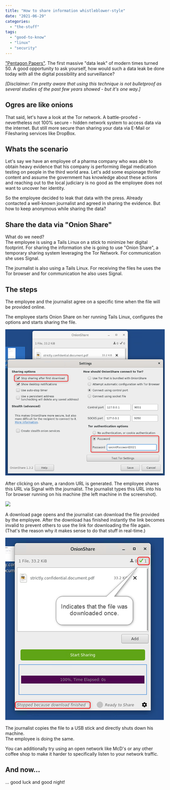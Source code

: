 ```yaml
---
title: "How to share information whistleblower-style"
date: "2021-06-29"
categories: 
  - "the-stuff"
tags: 
  - "good-to-know"
  - "linux"
  - "security"
---
```


["Pentagon Papers"](https://www.nytimes.com/interactive/2021/06/09/us/pentagon-papers-oral-history.html). The first massive "data leak" of modern times turned 50. A good opportunity to ask yourself, how would such a data leak be done today with all the digital possibility and surveillance?

_\[Disclaimer: I'm pretty aware that using this technique is not bulletproof as several studies of the past few years showed - but it's one way.\]_

## Ogres are like onions

That said, let's have a look at the Tor network. A battle-proofed - nevertheless not 100% secure - hidden network system to access data via the internet. But still more secure than sharing your data via E-Mail or Filesharing services like DropBox.

## Whats the scenario

Let's say we have an employee of a pharma company who was able to obtain heavy evidence that his company is performing illegal medication testing on people in the third world area. Let's add some espionage thriller content and assume the government has knowledge about these actions and reaching out to the local judiciary is no good as the employee does not want to uncover her identity.

So the employee decided to leak that data with the press. Already contacted a well-known journalist and agreed in sharing the evidence. But how to keep anonymous while sharing the data?

## Share the data via "Onion Share"

What do we need?  
The employee is using a Tails Linux on a stick to minimize her digital footprint. For sharing the information she is going to use "Onion Share", a temporary sharing system leveraging the Tor Network. For communication she uses Signal.

The journalist is also using a Tails Linux. For receiving the files he uses the Tor browser and for communication he also uses Signal.

## The steps

The employee and the journalist agree on a specific time when the file will be provided online.

The employee starts Onion Share on her running Tails Linux, configures the options and starts sharing the file.

![](images/2021-06-21_000.png)

After clicking on share, a random URL is generated. The employee shares this URL via Signal with the journalist. The journalist types this URL into his Tor browser running on his machine (the left machine in the screenshot).

![](images/2021-06-21_003-1024x754.png)

A download page opens and the journalist can download the file provided by the employee. After the download has finished instantly the link becomes invalid to prevent others to use the link for downloading the file again. (That's the reason why it makes sense to do that stuff in real-time.)

![](images/2021-06-21_004-1.png)

The journalist copies the file to a USB stick and directly shuts down his machine.  
The employee is doing the same.

You can additionally try using an open network like McD's or any other coffee shop to make it harder to specifically listen to your network traffic.

## And now...

... good luck and good night!
